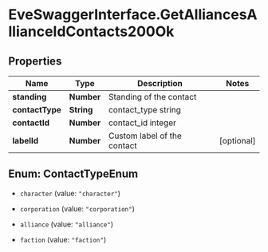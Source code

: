 # EveSwaggerInterface.GetAlliancesAllianceIdContacts200Ok

## Properties
Name | Type | Description | Notes
------------ | ------------- | ------------- | -------------
**standing** | **Number** | Standing of the contact | 
**contactType** | **String** | contact_type string | 
**contactId** | **Number** | contact_id integer | 
**labelId** | **Number** | Custom label of the contact | [optional] 


<a name="ContactTypeEnum"></a>
## Enum: ContactTypeEnum


* `character` (value: `"character"`)

* `corporation` (value: `"corporation"`)

* `alliance` (value: `"alliance"`)

* `faction` (value: `"faction"`)




